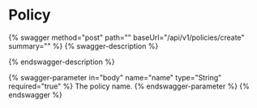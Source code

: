 # Policy

{% swagger method="post" path="" baseUrl="/api/v1/policies/create" summary="" %}
{% swagger-description %}

{% endswagger-description %}

{% swagger-parameter in="body" name="name" type="String" required="true" %}
The policy name.
{% endswagger-parameter %}
{% endswagger %}
